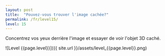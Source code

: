 ```yaml
---
layout: post
title:  "Pouvez-vous trouver l'image cachée?"
permalink: /fr/level15/
level: 15
---
```

Concentrez vos yeux derrière l'image et essayer de voir l'objet 3D caché.

![Level {{page.level}}]({{ site.url }}/assets/level_{{page.level}}.png)